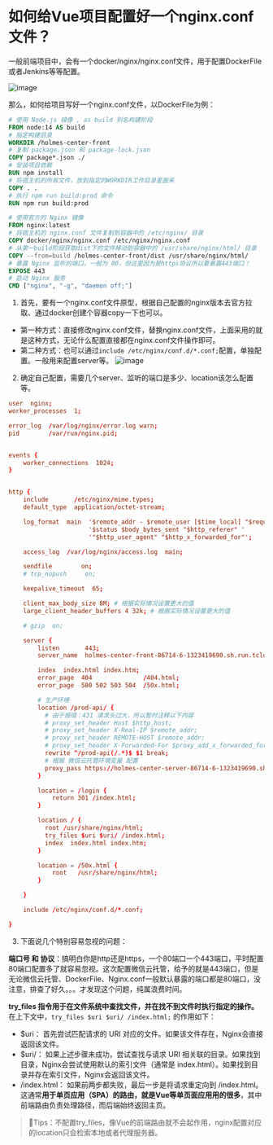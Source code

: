 # 如何给Vue项目配置好一个nginx.conf文件？

一般前端项目中，会有一个docker/nginx/nginx.conf文件，用于配置DockerFile或者Jenkins等等配置。

![image](https://github.com/ITholmes/hello-world/assets/70437837/ffdc4da0-3ba9-4817-8560-541be2cad5fa)

那么，如何给项目写好一个nginx.conf文件，以DockerFile为例：
```Dockerfile
# 使用 Node.js 镜像 , as build 别名构建阶段
FROM node:14 AS build
# 指定构建目录
WORKDIR /holmes-center-front
# 复制 package.json 和 package-lock.json
COPY package*.json ./
# 安装项目依赖
RUN npm install
# 将宿主机的所有文件，放到指定的WORKDIR工作目录里面来
COPY . .
# 执行 npm run build:prod 命令
RUN npm run build:prod

# 使用官方的 Nginx 镜像
FROM nginx:latest
# 将宿主机的 nginx.conf 文件复制到容器中的 /etc/nginx/ 目录
COPY docker/nginx/nginx.conf /etc/nginx/nginx.conf
# 从第一build阶段获取dist下的文件移动到容器中的 /usr/share/nginx/html/ 目录
COPY --from=build /holmes-center-front/dist /usr/share/nginx/html/
# 暴露 Nginx 监听的端口，一般为 80，但这里因为是https协议所以要暴露443端口！
EXPOSE 443
# 启动 Nginx 服务
CMD ["nginx", "-g", "daemon off;"]
```

1. 首先，要有一个nginx.conf文件原型，根据自己配置的nginx版本去官方拉取、通过docker创建个容器copy一下也可以。
- 第一种方式：直接修改nginx.conf文件，替换nginx.conf文件，上面采用的就是这种方式，无论什么配置直接都在nginx.conf文件操作即可。
- 第二种方式：也可以通过`include /etc/nginx/conf.d/*.conf;`配置，单独配置。一般用来配置server等。
![image](https://github.com/ITholmes/hello-world/assets/70437837/4aac2c7d-5db1-48b6-bc26-000658837b99)

2. 确定自己配置，需要几个server、监听的端口是多少、location该怎么配置等。
```nginx.conf
user  nginx;
worker_processes  1;

error_log  /var/log/nginx/error.log warn;
pid        /var/run/nginx.pid;


events {
    worker_connections  1024;
}


http {
    include       /etc/nginx/mime.types;
    default_type  application/octet-stream;

    log_format  main  '$remote_addr - $remote_user [$time_local] "$request" '
                      '$status $body_bytes_sent "$http_referer" '
                      '"$http_user_agent" "$http_x_forwarded_for"';

    access_log  /var/log/nginx/access.log  main;

    sendfile        on;
    # tcp_nopush     on;

    keepalive_timeout  65;

    client_max_body_size 8M; # 根据实际情况设置更大的值
    large_client_header_buffers 4 32k; # 根据实际情况设置更大的值

    # gzip  on;

    server {
        listen       443;
        server_name  holmes-center-front-86714-6-1323419690.sh.run.tcloudbase.com;

        index  index.html index.htm;
        error_page  404              /404.html;
        error_page  500 502 503 504  /50x.html;

        # 生产环境
        location /prod-api/ {
          # 由于报错：431 请求头过大，所以暂时注释以下内容
          # proxy_set_header Host $http_host;
          # proxy_set_header X-Real-IP $remote_addr;
          # proxy_set_header REMOTE-HOST $remote_addr;
          # proxy_set_header X-Forwarded-For $proxy_add_x_forwarded_for;
          rewrite ^/prod-api(/.*)$ $1 break;
          # 根据 微信云托管环境变量 配置
          proxy_pass https://holmes-center-server-86714-6-1323419690.sh.run.tcloudbase.com/;
        }

        location = /login {
            return 301 /index.html;
        }

        location / {
          root /usr/share/nginx/html;
          try_files $uri $uri/ /index.html;
          index  index.html index.htm;
        }

        location = /50x.html {
            root   /usr/share/nginx/html;
        }

    }

    include /etc/nginx/conf.d/*.conf;

}
```

3. 下面说几个特别容易忽视的问题：

**端口号 和 协议**：搞明白你是http还是https，一个80端口一个443端口，平时配置80端口配置多了就容易忽视。这次配置微信云托管，给予的就是443端口，但是无论微信云托管、DockerFile、Nginx.conf一般默认暴露的端口都是80端口，没注意，排查了好久。。。才发现这个问题，纯属浪费时间。

**try_files 指令用于在文件系统中查找文件，并在找不到文件时执行指定的操作。**
在上下文中，`try_files $uri $uri/ /index.html;` 的作用如下：
- $uri： 首先尝试匹配请求的 URI 对应的文件。如果该文件存在，Nginx会直接返回该文件。
- $uri/： 如果上述步骤未成功，尝试查找与请求 URI 相关联的目录。如果找到目录，Nginx会尝试使用默认的索引文件（通常是 index.html）。如果找到目录并存在索引文件，Nginx会返回该文件。
- /index.html： 如果前两步都失败，最后一步是将请求重定向到 /index.html。这通常**用于单页应用（SPA）的路由，就是Vue等单页面应用用的很多**，其中前端路由负责处理路径，而后端始终返回主页。
> 🚨Tips：不配置try_files，像Vue的前端路由就不会起作用，nginx配置对应的location只会检索本地或者代理服务器。

